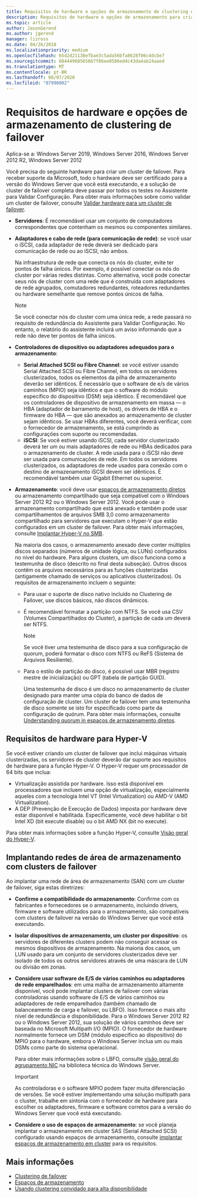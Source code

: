 ```yaml
---
title: Requisitos de hardware e opções de armazenamento de clustering de failover
description: Requisitos de hardware e opções de armazenamento para criar um cluster de failover.
ms.topic: article
author: JasonGerend
ms.author: jgerend
manager: lizross
ms.date: 04/26/2018
ms.localizationpriority: medium
ms.openlocfilehash: 65d2d21138efbae3c5ada56bfa8628f06c4dcbe7
ms.sourcegitcommit: 68444968565667f86ee0586ed4c43da4ab24aaed
ms.translationtype: MT
ms.contentlocale: pt-BR
ms.lasthandoff: 08/07/2020
ms.locfileid: "87990802"
---
```

# <a name="failover-clustering-hardware-requirements-and-storage-options"></a>Requisitos de hardware e opções de armazenamento de clustering de failover

Aplica-se a: Windows Server 2019, Windows Server 2016, Windows Server 2012 R2, Windows Server 2012

Você precisa do seguinte hardware para criar um cluster de failover. Para receber suporte da Microsoft, todo o hardware deve ser certificado para a versão do Windows Server que você está executando, e a solução de cluster de failover completa deve passar por todos os testes no Assistente para Validar Configuração. Para obter mais informações sobre como validar um cluster de failover, consulte [Validar hardware para um cluster de failover](</previous-versions/windows/it-pro/windows-server-2012-r2-and-2012/jj134244(v%3dws.11)>).

- **Servidores**: É recomendável usar um conjunto de computadores correspondentes que contenham os mesmos ou componentes similares.
- **Adaptadores e cabo de rede (para comunicação de rede)**: se você usar o iSCSI, cada adaptador de rede deverá ser dedicado para comunicação de rede ou ao iSCSI, não ambos.

    Na infraestrutura de rede que conecta os nós do cluster, evite ter pontos de falha únicos. Por exemplo, é possível conectar os nós do cluster por várias redes distintas. Como alternativa, você pode conectar seus nós de cluster com uma rede que é construída com adaptadores de rede agrupados, comutadores redundantes, roteadores redundantes ou hardware semelhante que remove pontos únicos de falha.

    >[!NOTE]
    >Se você conectar nós do cluster com uma única rede, a rede passará no requisito de redundância do Assistente para Validar Configuração. No entanto, o relatório do assistente incluirá um aviso informando que a rede não deve ter pontos de falha únicos.

- **Controladores de dispositivo ou adaptadores adequados para o armazenamento**:

  - **Serial Attached SCSI ou Fibre Channel**: se você estiver usando Serial Attached SCSI ou Fibre Channel, em todos os servidores clusterizados, todos os elementos da pilha de armazenamento deverão ser idênticos. É necessário que o software de e/s de vários caminhos (MPIO) seja idêntico e que o software do módulo específico do dispositivo (DSM) seja idêntico. É recomendável que os controladores de dispositivo de armazenamento em massa — o HBA (adaptador de barramento de host), os drivers de HBA e o firmware do HBA — que são anexados ao armazenamento de cluster sejam idênticos. Se usar HBAs diferentes, você deverá verificar, com o fornecedor de armazenamento, se está cumprindo as configurações com suporte ou recomendadas.
  - **iSCSI**: Se você estiver usando iSCSI, cada servidor clusterizado deverá ter um ou mais adaptadores de rede ou HBAs dedicados para o armazenamento de cluster. A rede usada para o iSCSI não deve ser usada para comunicações de rede. Em todos os servidores clusterizados, os adaptadores de rede usados para conexão com o destino de armazenamento iSCSI devem ser idênticos. É recomendável também usar Gigabit Ethernet ou superior.
- **Armazenamento**: você deve usar [espaços de armazenamento diretos](../storage/storage-spaces/storage-spaces-direct-overview.md) ou armazenamento compartilhado que seja compatível com o Windows Server 2012 R2 ou o Windows Server 2012. Você pode usar o armazenamento compartilhado que está anexado e também pode usar compartilhamentos de arquivos SMB 3,0 como armazenamento compartilhado para servidores que executam o Hyper-V que estão configurados em um cluster de failover. Para obter mais informações, consulte [Implantar Hyper-V no SMB](</previous-versions/windows/it-pro/windows-server-2012-r2-and-2012/jj134187(v%3dws.11)>).

    Na maioria dos casos, o armazenamento anexado deve conter múltiplos discos separados (números de unidade lógica, ou LUNs) configurados no nível do hardware. Para alguns clusters, um disco funciona como a testemunha de disco (descrito no final desta subseção). Outros discos contêm os arquivos necessários para as funções clusterizadas (antigamente chamado de serviços ou aplicativos clusterizados). Os requisitos de armazenamento incluem o seguinte:

  - Para usar o suporte de disco nativo incluído no Clustering de Failover, use discos básicos, não discos dinâmicos.
  - É recomendável formatar a partição com NTFS. Se você usa CSV (Volumes Compartilhados do Cluster), a partição de cada um deverá ser NTFS.

    >[!NOTE]
    >Se você tiver uma testemunha de disco para a sua configuração de quorum, poderá formatar o disco com NTFS ou ReFS (Sistema de Arquivos Resiliente).

  - Para o estilo de partição do disco, é possível usar MBR (registro mestre de inicialização) ou GPT (tabela de partição GUID).

    Uma testemunha de disco é um disco no armazenamento de cluster designado para manter uma cópia do banco de dados de configuração de cluster. Um cluster de failover tem uma testemunha de disco somente se isto for especificado como parte da configuração de quórum. Para obter mais informações, consulte [Understanding quorum in espaços de armazenamento diretos](../storage/storage-spaces/understand-quorum.md).

## <a name="hardware-requirements-for-hyper-v"></a>Requisitos de hardware para Hyper-V

Se você estiver criando um cluster de failover que inclui máquinas virtuais clusterizadas, os servidores de cluster deverão dar suporte aos requisitos de hardware para a função Hyper-V. O Hyper-V requer um processador de 64 bits que inclua:

- Virtualização assistida por hardware. Isso está disponível em processadores que incluem uma opção de virtualização, especialmente aqueles com a tecnologia Intel VT (Intel Virtualization) ou AMD-V (AMD Virtualization).
- A DEP (Prevenção de Execução de Dados) imposta por hardware deve estar disponível e habilitada. Especificamente, você deve habilitar o bit Intel XD (bit execute disable) ou o bit AMD NX (bit no execute).

Para obter mais informações sobre a função Hyper-V, consulte [Visão geral do Hyper-V](</previous-versions/windows/it-pro/windows-server-2012-r2-and-2012/hh831531(v%3dws.11)>).

## <a name="deploying-storage-area-networks-with-failover-clusters"></a>Implantando redes de área de armazenamento com clusters de failover

Ao implantar uma rede de área de armazenamento (SAN) com um cluster de failover, siga estas diretrizes:

- **Confirme a compatibilidade do armazenamento**: Confirme com os fabricantes e fornecedores se o armazenamento, incluindo drivers, firmware e software utilizados para o armazenamento, são compatíveis com clusters de failover na versão do Windows Server que você está executando.
- **Isolar dispositivos de armazenamento, um cluster por dispositivo**: os servidores de diferentes clusters podem não conseguir acessar os mesmos dispositivos de armazenamento. Na maioria dos casos, um LUN usado para um conjunto de servidores clusterizados deve ser isolado de todos os outros servidores através de uma máscara de LUN ou divisão em zonas.
- **Considere usar software de E/S de vários caminhos ou adaptadores de rede emparelhados**: em uma malha de armazenamento altamente disponível, você pode implantar clusters de failover com várias controladoras usando software de E/S de vários caminhos ou adaptadores de rede emparelhados (também chamado de balanceamento de carga e failover, ou LBFO). Isso fornece o mais alto nível de redundância e disponibilidade. Para o Windows Server 2012 R2 ou o Windows Server 2012, sua solução de vários caminhos deve ser baseada no Microsoft Multipath I/O (MPIO). O fornecedor de hardware normalmente fornece um DSM (módulo específico ao dispositivo) do MPIO para o hardware, embora o Windows Server inclua um ou mais DSMs como parte do sistema operacional.

    Para obter mais informações sobre o LBFO, consulte [visão geral do agrupamento NIC](../networking/technologies/nic-teaming/nic-teaming.md) na biblioteca técnica do Windows Server.

    >[!IMPORTANT]
    >As controladoras e o software MPIO podem fazer muita diferenciação de versões. Se você estiver implementando uma solução multipath para o cluster, trabalhe em sintonia com o fornecedor de hardware para escolher os adaptadores, firmware e software corretos para a versão do Windows Server que você está executando.

- **Considere o uso de espaços de armazenamento**: se você planeja implantar o armazenamento em cluster SAS (Serial Attached SCSI) configurado usando espaços de armazenamento, consulte [implantar espaços de armazenamento em cluster](</previous-versions/windows/it-pro/windows-server-2012-r2-and-2012/jj822937(v%3dws.11)>) para os requisitos.

## <a name="more-information"></a>Mais informações

- [Clustering de failover](./failover-clustering-overview.md)
- [Espaços de armazenamento](</previous-versions/windows/it-pro/windows-server-2012-r2-and-2012/hh831739(v%3dws.11)>)
- [Usando clustering convidado para alta disponibilidade](</previous-versions/windows/it-pro/windows-server-2012-r2-and-2012/dn440540(v%3dws.11)>)